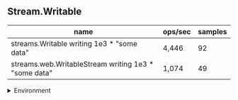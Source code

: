 ## Stream.Writable

|name|ops/sec|samples|
|-|-|-|
|streams.Writable writing 1e3 * "some data"|4,446|92|
|streams.web.WritableStream writing 1e3 * "some data"|1,074|49|


<details>
<summary>Environment</summary>

* __Machine:__ linux x64 | 2 vCPUs | 6.8GB Mem
* __Run:__ Wed Oct 25 2023 05:00:23 GMT+0000 (Coordinated Universal Time)
</details>

<!--
{"environment":{"platform":"linux","arch":"x64","cpus":2,"totalMemory":6.759746551513672},"benchmarks":[{"name":"streams.Writable writing 1e3 * \"some data\"","opsSec":4446.495670804208,"samples":4},{"name":"streams.web.WritableStream writing 1e3 * \"some data\"","opsSec":1073.543510210909,"samples":3}]}-->

